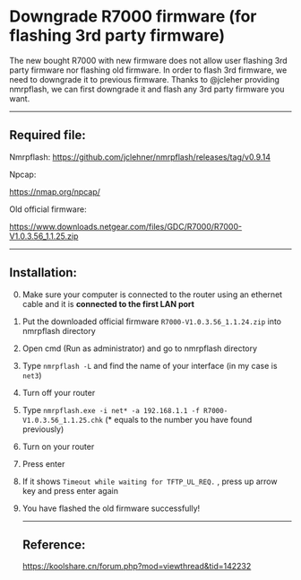 # Downgrade R7000 firmware (for flashing 3rd party firmware)

The new bought R7000 with new firmware does not allow user flashing 3rd party firmware nor flashing old firmware. In order to flash 3rd firmware, we need to downgrade it to previous firmware. Thanks to @jcleher providing nmrpflash, we can first downgrade it and flash any 3rd party firmware you want.

------

## Required file:

Nmrpflash:
https://github.com/jclehner/nmrpflash/releases/tag/v0.9.14

Npcap:

https://nmap.org/npcap/

Old official firmware:

https://www.downloads.netgear.com/files/GDC/R7000/R7000-V1.0.3.56_1.1.25.zip

------



## Installation:

0. Make sure your computer is connected to the router using an ethernet cable and  it is **connected to the first LAN port**

1. Put the downloaded official firmware `R7000-V1.0.3.56_1.1.24.zip` into nmrpflash directory
2. Open cmd (Run as administrator) and go to nmrpflash directory
3. Type `nmrpflash -L` and find the name of your interface (in my case is `net3`)
4. Turn off your router

5. Type `nmrpflash.exe -i net* -a 192.168.1.1 -f R7000-V1.0.3.56_1.1.25.chk` (* equals to the number you have found previously)

6. Turn on your router

7. Press enter

8. If it shows `Timeout while waiting for TFTP_UL_REQ.` , press up arrow key and press enter again

9. You have flashed the old firmware successfully!

   ------

   ## Reference:

   https://koolshare.cn/forum.php?mod=viewthread&tid=142232